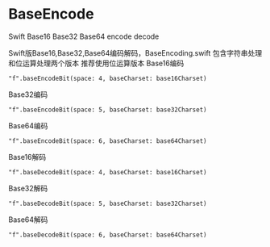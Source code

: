 # BaseEncode
Swift Base16 Base32 Base64 encode decode

Swift版Base16,Base32,Base64编码解码，BaseEncoding.swift 包含字符串处理和位运算处理两个版本
推荐使用位运算版本
Base16编码
```
"f".baseEncodeBit(space: 4, baseCharset: base16Charset)
```
Base32编码
```
"f".baseEncodeBit(space: 5, baseCharset: base32Charset)
```
Base64编码
```
"f".baseEncodeBit(space: 6, baseCharset: base64Charset)
```

Base16解码
```
"f".baseDecodeBit(space: 4, baseCharset: base16Charset)
```
Base32解码
```
"f".baseDecodeBit(space: 5, baseCharset: base32Charset)
```
Base64解码
```
"f".baseDecodeBit(space: 6, baseCharset: base64Charset)
```
